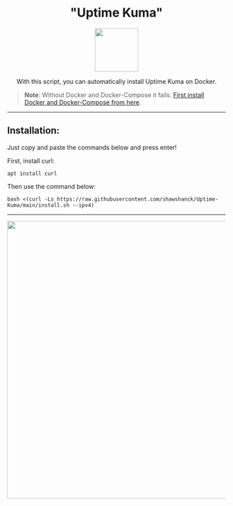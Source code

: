 <h1 align="center">"Uptime Kuma"</h1>

<p align="center">
<img src="https://cdn-thumbs.imagevenue.com/c1/8d/a5/ME16QQCX_b.png" width="100">
<br>
</p>

<p align="center">With this script, you can automatically install Uptime Kuma on Docker.</p>

>**Note**: Without Docker and Docker-Compose it fails. [First install Docker and Docker-Compose from here](https://github.com/shawshanck/Docker-and-Docker-Compose).

<hr>

<h2>Installation:</h2>

Just copy and paste the commands below and press enter!

First, install curl:

```
apt install curl
```
Then use the command below:

```
bash <(curl -Ls https://raw.githubusercontent.com/shawshanck/Uptime-Kuma/main/install.sh --ipv4)
```
<hr>

<p align="center">
<img src="https://cdn-images.imagevenue.com/fe/a7/37/ME16QQCV_o.jpeg" width="640">
<br>
</p>
